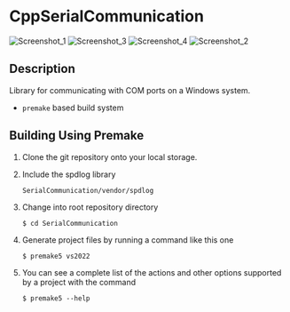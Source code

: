 # CppSerialCommunication
![Screenshot_1](https://github.com/eraybahcegulu/SerialCommunication/assets/84785201/40fb057a-6ba6-4b92-bef2-6a7f573d0164)
![Screenshot_3](https://github.com/eraybahcegulu/SerialCommunication/assets/84785201/93d420f3-b92b-4fb6-a9b9-8a989c2cd40f)
![Screenshot_4](https://github.com/eraybahcegulu/SerialCommunication/assets/84785201/73295d3d-c215-42dc-8bca-1073ea971f12)
![Screenshot_2](https://github.com/eraybahcegulu/SerialCommunication/assets/84785201/8e47925c-538c-4bda-88c5-2305dc4f3a11)

## Description

Library for communicating with COM ports on a Windows system.

* `premake` based build system

## Building Using Premake

1. Clone the git repository onto your local storage.

1. Include the spdlog library 

    ```
    SerialCommunication/vendor/spdlog
	```

1. Change into root repository directory

    ```
	$ cd SerialCommunication
	```

1. Generate project files by running a command like this one

    ```
	$ premake5 vs2022
	```
1. You can see a complete list of the actions and other options supported by a project with the command

    ```
	$ premake5 --help
	```
